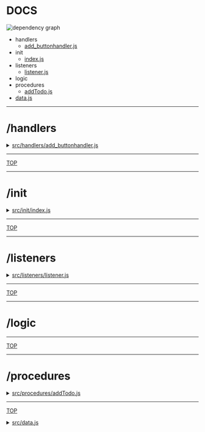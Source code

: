 <!-- BEGIN TITLE -->

# DOCS

<!-- END TITLE -->

<!-- BEGIN TREE -->

![dependency graph](./dependency-graph.svg)

<!-- END TREE -->

<!-- BEGIN TOC -->

- handlers
  - [add_buttonhandler.js](#srchandlersadd_buttonhandlerjs)
- init
  - [index.js](#srcinitindexjs)
- listeners
  - [listener.js](#srclistenerslistenerjs)
- logic
- procedures
  - [addTodo.js](#srcproceduresaddTodojs)
- [data.js](#srcdatajs)

<!-- END TOC -->

<!-- BEGIN DOCS -->

---

# /handlers

<details><summary><a href="../src/handlers/add_buttonhandler.js" id="srchandlersadd_buttonhandlerjs">src/handlers/add_buttonhandler.js</a></summary>

</details>

---

[TOP](#DOCS)

---

# /init

<details><summary><a href="../src/init/index.js" id="srcinitindexjs">src/init/index.js</a></summary>

</details>

---

[TOP](#DOCS)

---

# /listeners

<details><summary><a href="../src/listeners/listener.js" id="srclistenerslistenerjs">src/listeners/listener.js</a></summary>

</details>

---

[TOP](#DOCS)

---

# /logic

---

[TOP](#DOCS)

---

# /procedures

<details><summary><a href="../src/procedures/addTodo.js" id="srcproceduresaddTodojs">src/procedures/addTodo.js</a></summary>

</details>

---

[TOP](#DOCS)

<details><summary><a href="../src/data.js" id="srcdatajs">src/data.js</a></summary>

</details>

<!-- END DOCS -->
